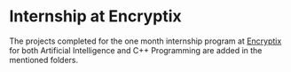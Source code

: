 # Internship at Encryptix

The projects completed for the one month internship program at <a href = "https://encryptix.in">Encryptix</a> for both Artificial Intelligence and C++ Programming are added in the mentioned folders.
